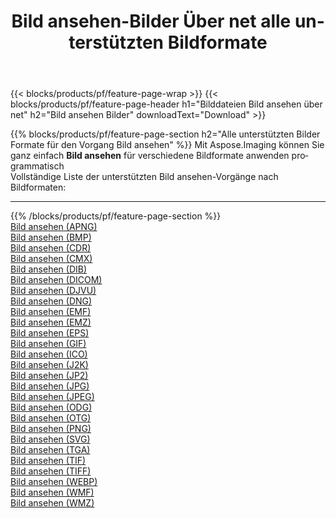 ﻿---
title: Bild ansehen-Bilder Über net alle unterstützten Bildformate 
weight: 3920
url: /de/net/viewer 
lang: de
langdirlevel: 2
locales: zh-hans,ja,it,ru,de,es,fr,nl,id,lt,pl,pt,vi,tr,ko,zh-hant,ar,hi,th,sv,cs,uk,he
description: Mit Aspose.Imaging können Sie ganz einfach Bild ansehen Bilder über net
---

{{< blocks/products/pf/feature-page-wrap >}}
{{< blocks/products/pf/feature-page-header h1="Bilddateien Bild ansehen über net" h2="Bild ansehen Bilder" downloadText="Download" >}}


{{% blocks/products/pf/feature-page-section  h2="Alle unterstützten Bilder Formate für den Vorgang Bild ansehen" %}}
Mit Aspose.Imaging können Sie ganz einfach **Bild ansehen** für verschiedene Bildformate anwenden programmatisch
<br/>
Vollständige Liste der unterstützten Bild ansehen-Vorgänge nach Bildformaten:
<hr/>
{{% /blocks/products/pf/feature-page-section %}}
<div class="container-fluid productfamilypage bg-gray">
    <div class="convertypes bg-gray agp-content section">
        <div class="container">
		<div class="row other-converters">
		    <div class='col-md-2 other-converter remove-lp remove-rp'><a href="/imaging/de/net/viewer/apng" >Bild ansehen (APNG)</a></div><div class='col-md-2 other-converter remove-lp remove-rp'><a href="/imaging/de/net/viewer/bmp" >Bild ansehen (BMP)</a></div><div class='col-md-2 other-converter remove-lp remove-rp'><a href="/imaging/de/net/viewer/cdr" >Bild ansehen (CDR)</a></div><div class='col-md-2 other-converter remove-lp remove-rp'><a href="/imaging/de/net/viewer/cmx" >Bild ansehen (CMX)</a></div><div class='col-md-2 other-converter remove-lp remove-rp'><a href="/imaging/de/net/viewer/dib" >Bild ansehen (DIB)</a></div><div class='col-md-2 other-converter remove-lp remove-rp'><a href="/imaging/de/net/viewer/dicom" >Bild ansehen (DICOM)</a></div><div class='col-md-2 other-converter remove-lp remove-rp'><a href="/imaging/de/net/viewer/djvu" >Bild ansehen (DJVU)</a></div><div class='col-md-2 other-converter remove-lp remove-rp'><a href="/imaging/de/net/viewer/dng" >Bild ansehen (DNG)</a></div><div class='col-md-2 other-converter remove-lp remove-rp'><a href="/imaging/de/net/viewer/emf" >Bild ansehen (EMF)</a></div><div class='col-md-2 other-converter remove-lp remove-rp'><a href="/imaging/de/net/viewer/emz" >Bild ansehen (EMZ)</a></div><div class='col-md-2 other-converter remove-lp remove-rp'><a href="/imaging/de/net/viewer/eps" >Bild ansehen (EPS)</a></div><div class='col-md-2 other-converter remove-lp remove-rp'><a href="/imaging/de/net/viewer/gif" >Bild ansehen (GIF)</a></div><div class='col-md-2 other-converter remove-lp remove-rp'><a href="/imaging/de/net/viewer/ico" >Bild ansehen (ICO)</a></div><div class='col-md-2 other-converter remove-lp remove-rp'><a href="/imaging/de/net/viewer/j2k" >Bild ansehen (J2K)</a></div><div class='col-md-2 other-converter remove-lp remove-rp'><a href="/imaging/de/net/viewer/jp2" >Bild ansehen (JP2)</a></div><div class='col-md-2 other-converter remove-lp remove-rp'><a href="/imaging/de/net/viewer/jpg" >Bild ansehen (JPG)</a></div><div class='col-md-2 other-converter remove-lp remove-rp'><a href="/imaging/de/net/viewer/jpeg" >Bild ansehen (JPEG)</a></div><div class='col-md-2 other-converter remove-lp remove-rp'><a href="/imaging/de/net/viewer/odg" >Bild ansehen (ODG)</a></div><div class='col-md-2 other-converter remove-lp remove-rp'><a href="/imaging/de/net/viewer/otg" >Bild ansehen (OTG)</a></div><div class='col-md-2 other-converter remove-lp remove-rp'><a href="/imaging/de/net/viewer/png" >Bild ansehen (PNG)</a></div><div class='col-md-2 other-converter remove-lp remove-rp'><a href="/imaging/de/net/viewer/svg" >Bild ansehen (SVG)</a></div><div class='col-md-2 other-converter remove-lp remove-rp'><a href="/imaging/de/net/viewer/tga" >Bild ansehen (TGA)</a></div><div class='col-md-2 other-converter remove-lp remove-rp'><a href="/imaging/de/net/viewer/tif" >Bild ansehen (TIF)</a></div><div class='col-md-2 other-converter remove-lp remove-rp'><a href="/imaging/de/net/viewer/tiff" >Bild ansehen (TIFF)</a></div><div class='col-md-2 other-converter remove-lp remove-rp'><a href="/imaging/de/net/viewer/webp" >Bild ansehen (WEBP)</a></div><div class='col-md-2 other-converter remove-lp remove-rp'><a href="/imaging/de/net/viewer/wmf" >Bild ansehen (WMF)</a></div><div class='col-md-2 other-converter remove-lp remove-rp'><a href="/imaging/de/net/viewer/wmz" >Bild ansehen (WMZ)</a></div>
                </div>
        </div>
    </div>
</div>
<br/>


